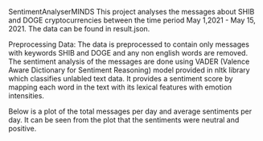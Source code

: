 SentimentAnalyserMINDS
This project analyses the messages about SHIB and DOGE cryptocurrencies between the time period May 1,2021 - May 15, 2021. 
The data can be found in result.json. 

Preprocessing Data: 
The data is preprocessed to contain only messages with keywords SHIB and DOGE and any non english words are removed. 
The sentiment analysis of the messages are done using VADER (Valence Aware Dictionary for Sentiment Reasoning) model provided in nltk library which classifies unlabled text data. It provides a sentiment score by mapping each word in the text with its lexical features with emotion intensities. 

Below is a plot of the total messages per day and average sentiments per day. It can be seen from the plot that the sentiments were neutral and positive. 




